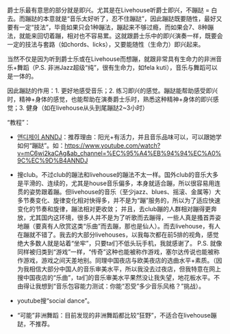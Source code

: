 爵士乐最有意思的部分就是即兴。尤其是在Livehouse听爵士即兴，不蹦跶 = 白去。而蹦跶的本意就是“音乐太好听了，忍不住蹦跶”，因此蹦跶既要随性，最好又要有一定“技法”，毕竟如果只会1种蹦法，蹦起来不够过瘾，而如果会7、8种蹦法，就能来回切着蹦，相对也不容易累。这就跟爵士乐中的即兴演奏一样，既要会一定的技法与套路（如chords、licks），又要能随性（生命力）即兴起来。

当然不仅是因为听到爵士乐或在Livehouse而想蹦，就跟非常具有生命力的非洲音乐+舞蹈（P.S. 非洲Jazz超级“纯”，很有生命力，如fela kuti），音乐与舞蹈可以是一体的。

因此蹦跶的作用：1. 更好地感受音乐；2. 练习即兴的感觉。蹦跶能帮助感受即兴时，精神+身体的感觉，也能帮助在演奏爵士乐时，熟悉这种精神+身体的即兴感觉；3. 健身（如在livehouse从头到尾蹦跶2~3小时）

“教程”：
* [앤디제이 ANNDJ](https://www.youtube.com/@ANNDJ)：推荐理由：阳光+有活力，并且音乐品味可以，可以跟她学如何“蹦跶”。如：https://www.youtube.com/watch?v=mC6wi2kaCAg&ab_channel=%EC%95%A4%EB%94%94%EC%A0%9C%EC%9D%B4ANNDJ
* 搜club。不过club的蹦法和livehouse的蹦法不太一样。国外club的音乐大多是平滑的、连续的，尤其是house音乐偏多，本身就适合蹦，所以很容易用连贯的姿势跟着蹦。但livehouse的音乐（至少jazz、blues、摇滚、金属等）大多节奏变化、旋律变化相对快得多，并不是为“蹦”服务的，所以为了适应快速变化的节奏和旋律，蹦法相对更收敛；
  并且，去club蹦的人群相对蹦得更奔放，尤其国内这环境，很多人并不是为了听歌而去蹦得，一些人真是搔首弄姿地蹦（要真有人欣赏这类“乐曲”而去蹦，那也是仙人）。而去livehouse，有人在蹦就不错了。我去的大部分livehouses，以我每次都在前5排的视角，感觉绝大多数人就是站着“坐牢”，只要ta们不低头玩手机，我就感谢了。
  P.S. 就像同样被归类到“游戏”一样，“传奇”这种也能被称作游戏，塞尔达传说也能被称作游戏，游戏之间天差地别。同理中国夜店与欧美夜店的选曲水平+素质。（因为我相信大部分中国人的音乐审美水平，所以我没去过夜店，但我特意在网上搜中国夜店的“乐曲”，ta们的音乐审美水平果然没让我失望，地花板水平。不由得让我想到“音乐包容能力测试：你能“忍受”多少音乐风格？”挑战）。
	
* youtube搜“social dance”。
* “可能”非洲舞蹈：目前发现的非洲舞蹈都比较“狂野”，不适合在livehouse蹦跶，不推荐。